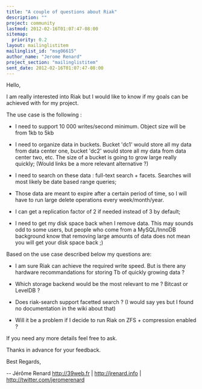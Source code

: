 ```yaml
---
title: "A couple of questions about Riak"
description: ""
project: community
lastmod: 2012-02-16T01:07:47-08:00
sitemap:
  priority: 0.2
layout: mailinglistitem
mailinglist_id: "msg06615"
author_name: "Jerome Renard"
project_section: "mailinglistitem"
sent_date: 2012-02-16T01:07:47-08:00
---
```



Hello,

I am really interested into Riak but I would like to know if my goals
can be achieved with for my project.

The use case is the following :

- I need to support 10 000 writes/second minimum. Object size will be
from 1kb to 5kb

- I need to organize data in buckets. Bucket 'dc1' would store all my
data from data center one, bucket 'dc2' would store all my data from
data center two, etc. The size of a bucket is going to grow large
really quickly; (Would links be a more relevant alternative ?)

- I need to search on these data : full-text search + facets. Searches
will most likely be date based range queries;

- Those data are meant to expire after a certain period of time, so I
will have to run large delete operations every week/month/year.

- I can get a replication factor of 2 if needed instead of 3 by default;

- I need to get my disk space back when I remove data. This may sounds
odd to some users, but people who come from a MySQL/InnoDB
background know that removing large amounts of data does not mean you
will get your disk space back ;)

Based on the use case described below my questions are:

- I am sure Riak can achieve the required write speed. But is there
any hardware recommandations for storing Tb of quickly growing data ?

- Which storage backend would be the most relevant to me ? Bitcast or LevelDB ?

- Does riak-search support facetted search ? (I would say yes but I
found no documentation in the wiki about that)

- Will it be a problem if I decide to run Riak on ZFS + compression enabled ?

If you need any more details feel free to ask.

Thanks in advance for your feedback.

Best Regards,

--
Jérôme Renard
http://39web.fr | http://jrenard.info | http://twitter.com/jeromerenard

